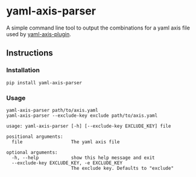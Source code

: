 # yaml-axis-parser

A simple command line tool to output the combinations for a yaml axis file used by [yaml-axis-plugin](https://plugins.jenkins.io/yaml-axis/).

## Instructions

### Installation
```shell
pip install yaml-axis-parser
```

### Usage
```shell
yaml-axis-parser path/to/axis.yaml
yaml-axis-parser --exclude-key exclude path/to/axis.yaml
```

```
usage: yaml-axis-parser [-h] [--exclude-key EXCLUDE_KEY] file

positional arguments:
  file                  The yaml axis file

optional arguments:
  -h, --help            show this help message and exit
  --exclude-key EXCLUDE_KEY, -e EXCLUDE_KEY
                        The exclude key. Defaults to "exclude"
```